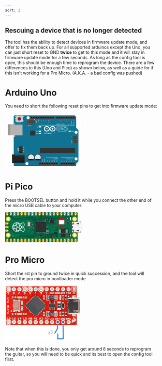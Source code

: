 ```yaml
---
sort: 2
---
```

## Rescuing a device that is no longer detected

The tool has the ability to detect devices in firmware update mode, and offer to fix them back up. For all supported arduinos except the Uno, you can just short reset to GND **twice** to get to this mode and it will stay in firmware update mode for a few seconds. As long as the config tool is open, this should be enough time to reprogram the device. There are a few differences to this (Uno and Pico) as shown below, as well as a guide for if this isn't working for a Pro Micro. (A.K.A. - a bad config was pushed)

# Arduino Uno 
You need to short the following reset pins to get into firmware update mode:

<img src="../assets/images/ArduinoUnoDFU.svg" width="50%">

# Pi Pico
Press the BOOTSEL button and hold it while you connect the other end of the micro USB cable to your computer:

<img src="../assets/images/pico-bootsel.png" width="50%">

# Pro Micro 

Short the rst pin to ground twice in quick succession, and the tool will detect the pro micro in bootloader mode

<img src="../assets/images/promicrorst.png" width="50%">

Note that when this is done, you only get around 8 seconds to reprogram the guitar, so you will need to be quick and its best to open the config tool first.